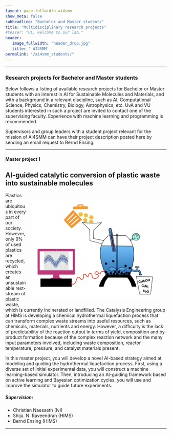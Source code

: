 ```yaml
---
layout: page-fullwidth_ai4smm 
show_meta: false
subheadline: "Bachelor and Master students"
title: "Multidisciplinary research projects"
#teaser: "Hi, welcome to our lab."
header:
   image_fullwidth: "header_drop.jpg"
   title: ' AI4SMM'
permalink: "/ai4smm_students/"
---
```



---

### Research projects for Bachelor and Master students

Below follows a listing of available research projects for Bachelor or Master students
with an interest in AI for Sustainable Molecules and Materials, and with
a background in a relevant discipline, such as AI, Computational Science, Physics, Chemistry,
Biology, Astrophysics, etc. UvA and VU students interested in such a project are 
invited to contact one of the supervising faculty. Experience with machine learning and 
programming is recommended.  

Supervisors and group leaders with a student project relevant for the mission of AI4SMM 
can have their project description posted here by sending an email request to Bernd Ensing.

----------------------------------------------
#### Master project 1
## AI-guided catalytic conversion of plastic waste into sustainable molecules

<img src="../images//ai4smm_student_project1.png"
     alt="Project1"
     width="400"
     style="float: right; margin: 20px;" />

Plastics are ubiquitous in every part of our society. However, only 9%
of used plastics are recycled, which creates an unsustainable
rest-stream of plastic waste, which is currently incinerated or
landfilled. The Catalysis Engineering group at HIMS is developing a
chemical hydrothermal liquefaction process that can transform complex
waste streams into useful resources, such as chemicals, materials,
nutrients and energy. However, a difficulty is the lack of predictability of
the reaction output in terms of yield, composition and by-product
formation because of the complex reaction network and the many input
parameters involved, including waste composition, reactor temperature,
pressure, and catalyst materials present.

In this master project, you will develop a novel AI-based strategy
aimed at modeling and guiding the hydrothermal liquefaction
process. First, using a diverse set of initial experimental data, you
will construct a machine learning-based simulator. Then,
introducing an AI-guiding framework based on active learning and
Bayesian optimization cycles, you will use and improve the simulator to
guide future experiments.

##### Supervision:
 * Christian Naesseth (IvI)
 * Shiju. N. Raveendran (HIMS)
 * Bernd Ensing (HIMS)
 
----------------------------------------------





